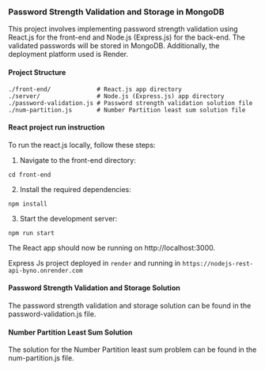 ### Password Strength Validation and Storage in MongoDB
This project involves implementing password strength validation using React.js for the front-end and Node.js (Express.js) for the back-end. The validated passwords will be stored in MongoDB. Additionally, the deployment platform used is Render.

#### Project Structure
```
./front-end/             # React.js app directory
./server/                # Node.js (Express.js) app directory
./password-validation.js # Password strength validation solution file
./num-partition.js       # Number Partition least sum solution file
```

#### React project run instruction
To run the react.js locally, follow these steps:
1. Navigate to the front-end directory:
```
cd front-end
```
2. Install the required dependencies:
```
npm install
```
3. Start the development server:
```
npm run start
```
The React app should now be running on http://localhost:3000.

Express Js project deployed in `render` and running in `https://nodejs-rest-api-byno.onrender.com`

#### Password Strength Validation and Storage Solution
The password strength validation and storage solution can be found in the password-validation.js file.

#### Number Partition Least Sum Solution
The solution for the Number Partition least sum problem can be found in the num-partition.js file.

